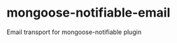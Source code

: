 mongoose-notifiable-email
=========================

Email transport for mongoose-notifiable plugin
